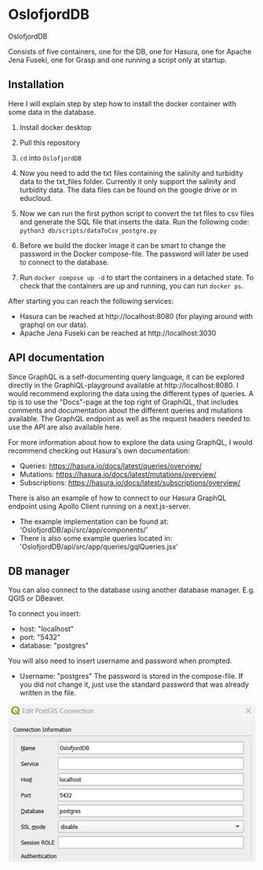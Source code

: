 # OslofjordDB
OslofjordDB

Consists of five containers, one for the DB, one for Hasura, one for Apache Jena Fuseki, one for Grasp and one running a script only at startup.

## Installation
Here I will explain step by step how to install the docker container with some data in the database.

1. Install docker desktop
2. Pull this repository
3. `cd` into `OslofjordDB`
4. Now you need to add the txt files containing the salinity and turbidity data to the txt_files folder. Currently it only support the salinity and turbidity data. The data files can be found on the google drive or in educloud. 
5. Now we can run the first python script to convert the txt files to csv files and generate the SQL file that inserts the data. Run the following code:  
` python3 db/scripts/dataToCsv_postgre.py `

6. Before we build the docker image it can be smart to change the password in the Docker compose-file. The password will later be used to connect to the database.
7. Run `docker compose up -d` to start the containers in a detached state. 
To check that the containers are up and running, you can run `docker ps`.

After starting you can reach the following services:
- Hasura can be reached at http://localhost:8080 (for playing around with graphql on our data).
- Apache Jena Fuseki can be reached at http://localhost:3030

## API documentation
Since GraphQL is a self-documenting query language, it can be explored directly in the GraphiQL-playground available at http://localhost:8080. I would recommend exploring the data using the different types of queries. A tip is to use the "Docs"-page at the top right of GraphiQL, that includes comments and documentation about the different queries and mutations available. The GraphQL endpoint as well as the request headers needed to use the API are also available here.

For more information about how to explore the data using GraphQL, I would recommend checking out Hasura's own documentation:
- Queries: https://hasura.io/docs/latest/queries/overview/
- Mutations: https://hasura.io/docs/latest/mutations/overview/
- Subscriptions: https://hasura.io/docs/latest/subscriptions/overview/

There is also an example of how to connect to our Hasura GraphQL endpoint using Apollo Client running on a next.js-server.
- The example implementation can be found at: 'OslofjordDB/api/src/app/components/'
- There is also some example queries located in: 'OslofjordDB/api/src/app/queries/gqlQueries.jsx'

## DB manager

You can also connect to the database using another database manager. E.g. QGIS or DBeaver.

To connect you insert:
- host: "localhost"
- port: "5432"
- database: "postgres" 

You will also need to insert username and password when prompted. 
- Username: "postgres"
The password is stored in the compose-file. If you did not change it, just use the standard password that was already written in the file.  

![](images/qgis.png)
